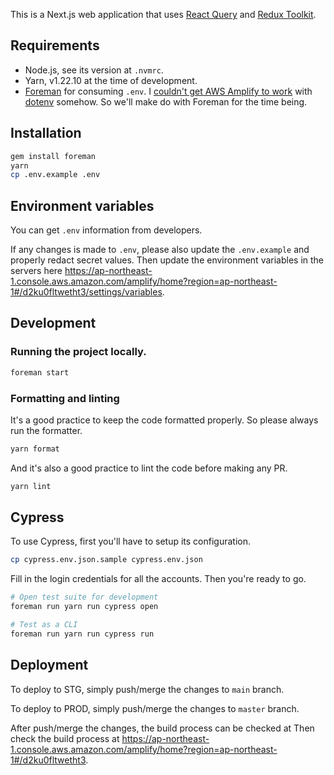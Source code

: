 This is a Next.js web application that uses
[React Query](https://react-query.tanstack.com) and
[Redux Toolkit](https://redux-toolkit.js.org).

## Requirements

- Node.js, see its version at `.nvmrc`.
- Yarn, v1.22.10 at the time of development.
- [Foreman](https://github.com/ddollar/foreman) for consuming `.env`.
  I [couldn't get AWS Amplify to work](https://ap-northeast-1.console.aws.amazon.com/amplify/home?region=ap-northeast-1#/d2ku0fltwetht3/main/60)
  with [dotenv](https://www.npmjs.com/package/dotenv) somehow.
  So we'll make do with Foreman for the time being.

## Installation

```bash
gem install foreman
yarn
cp .env.example .env
```

## Environment variables

You can get `.env` information from developers.

If any changes is made to `.env`, please also update the `.env.example` and properly redact secret values. Then update the environment variables in the servers here https://ap-northeast-1.console.aws.amazon.com/amplify/home?region=ap-northeast-1#/d2ku0fltwetht3/settings/variables.

## Development

### Running the project locally.

```bash
foreman start
```

### Formatting and linting

It's a good practice to keep the code formatted properly. So please always run the formatter.

```bash
yarn format
```

And it's also a good practice to lint the code before making any PR.

```bash
yarn lint
```

## Cypress

To use Cypress, first you'll have to setup its configuration.

```bash
cp cypress.env.json.sample cypress.env.json
```

Fill in the login credentials for all the accounts. Then you're ready to go.

```bash
# Open test suite for development
foreman run yarn run cypress open

# Test as a CLI
foreman run yarn run cypress run
```

## Deployment

To deploy to STG, simply push/merge the changes to `main` branch.

To deploy to PROD, simply push/merge the changes to `master` branch.

After push/merge the changes, the build process can be checked at Then check the build process at https://ap-northeast-1.console.aws.amazon.com/amplify/home?region=ap-northeast-1#/d2ku0fltwetht3.
